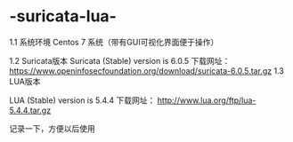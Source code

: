 # -suricata-lua-
1.1	系统环境
Centos 7 系统（带有GUI可视化界面便于操作）



1.2	Suricata版本
Suricata (Stable) version is 6.0.5
下载网址：
https://www.openinfosecfoundation.org/download/suricata-6.0.5.tar.gz
1.3	LUA版本



LUA (Stable) version is 5.4.4
下载网址：
http://www.lua.org/ftp/lua-5.4.4.tar.gz



记录一下，方便以后使用
